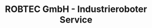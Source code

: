 ---
title: "ROBTEC GmbH - Industrieroboter Service"
url: /mainburg/robtec-gmbh-industrieroboter-service/
shop: Roboter
---